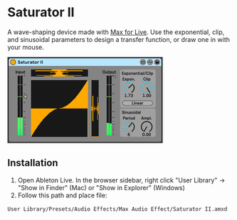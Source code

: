 # Saturator II

A wave-shaping device made with [Max for Live](https://www.ableton.com/en/live/max-for-live/). Use the exponential, clip, and sinusoidal parameters to design a transfer function, or draw one in with your mouse.

![plot](./satII.png)

## Installation

1. Open Ableton Live. In the browser sidebar, right click "User Library" -> "Show in Finder" (Mac) or "Show in Explorer" (Windows)
2. Follow this path and place file:
```
User Library/Presets/Audio Effects/Max Audio Effect/Saturator II.amxd
```
